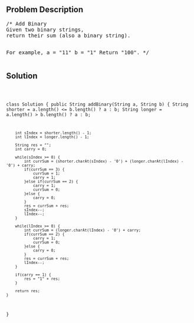 <!--
<style>
  body { font-family: Arial, sans-serif; }
  .container { max-width: 100%; margin: auto; padding: 20px; }
  .comment-block { background-color: #f9f9f9; padding: 10px; border-left: 5px solid #ccc; max-width: 500px; margin: auto; word-wrap: break-word; white-space: pre-wrap; }
  .code-block { background-color: #f4f4f4; padding: 10px; border: 1px solid #ddd; }
</style>
-->

<div class='container'>
<h2>Problem Description</h2>
<div class='comment-block'>
<pre>
/* Add Binary
Given two binary strings, 
return their sum (also a binary string).

For example,
a = "11"
b = "1"
Return "100".
*/
</pre>
</div>

<h2>Solution</h2>
<div class='code-block'>
<pre><code class='language-java'>

class Solution {
    public String addBinary(String a, String b) {
        String shorter = a.length() <= b.length() ? a : b;
        String longer = a.length() > b.length() ? a : b;

        int sIndex = shorter.length() - 1;
        int lIndex = longer.length() - 1;
        
        String res = "";
        int carry = 0;
        
        while(sIndex >= 0) {
            int currSum = (shorter.charAt(sIndex) - '0') + (longer.charAt(lIndex) - '0') + carry;
            if(currSum == 3) {
                currSum = 1;
                carry = 1;
            }else if(currSum == 2) {
                carry = 1;
                currSum = 0;
            }else {
                carry = 0;
            }      
            res = currSum + res;
            sIndex--;
            lIndex--;
        }
        
        while(lIndex >= 0) {
            int currSum = (longer.charAt(lIndex) - '0') + carry;
            if(currSum == 2) {
                carry = 1;
                currSum = 0;
            }else {
                carry = 0;
            }      
            res = currSum + res;            
            lIndex--;
        }
        
        if(carry == 1) {
            res = "1" + res;
        }
        
        return res;
    }
}</code></pre>
</div>
</div>
